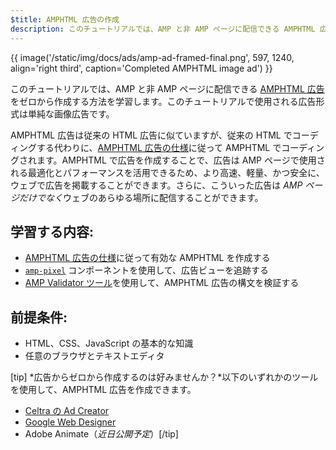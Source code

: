 ```yaml
---
$title: AMPHTML 広告の作成
description: このチュートリアルでは、AMP と非 AMP ページに配信できる AMPHTML 広告をゼロから作成する方法を学習します。
---
```


{{ image('/static/img/docs/ads/amp-ad-framed-final.png', 597, 1240, align='right third', caption='Completed AMPHTML image ad') }}

このチュートリアルでは、AMP と非 AMP ページに配信できる [AMPHTML 広告](../../../../documentation/guides-and-tutorials/learn/intro-to-amphtml-ads.md)をゼロから作成する方法を学習します。このチュートリアルで使用される広告形式は単純な画像広告です。

AMPHTML 広告は従来の HTML 広告に似ていますが、従来の HTML でコーディングする代わりに、[AMPHTML 広告の仕様](../../../../documentation/guides-and-tutorials/learn/a4a_spec.md)に従って AMPHTML でコーディングされます。AMPHTML で広告を作成することで、広告は AMP ページで使用される最適化とパフォーマンスを活用できるため、より高速、軽量、かつ安全に、ウェブで広告を掲載することができます。さらに、こういった広告は *AMP ページだけでなく*ウェブのあらゆる場所に配信することができます。

## 学習する内容:

- [AMPHTML 広告の仕様](../../../../documentation/guides-and-tutorials/learn/a4a_spec.md)に従って有効な AMPHTML を作成する
- [`amp-pixel`](../../../../documentation/components/reference/amp-pixel.md) コンポーネントを使用して、広告ビューを追跡する
- [AMP Validator ツール](https://validator.ampproject.org/#htmlFormat=AMP4ADS)を使用して、AMPHTML 広告の構文を検証する

## 前提条件:

- HTML、CSS、JavaScript の基本的な知識
- 任意のブラウザとテキストエディタ

[tip] *広告からゼロから作成するのは好みませんか？*以下のいずれかのツールを使用して、AMPHTML 広告を作成できます。

- [Celtra の Ad Creator](http://www.prnewswire.com/news-releases/celtra-partners-with-the-amp-project-showcases-amp-ad-creation-at-google-io-event-300459514.html)
- [Google Web Designer](https://support.google.com/webdesigner/answer/7529856)
- Adobe Animate（*近日公開予定*）[/tip]

